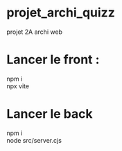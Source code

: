 # projet_archi_quizz
projet 2A archi web

# Lancer le front :
npm i <br>
npx vite

# Lancer le back
npm i <br>
node src/server.cjs